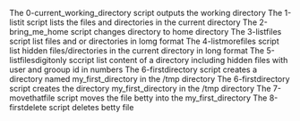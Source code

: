  The 0-current_working_directory script outputs the working directory
The 1-listit script lists the files and directories in the current directory
The 2-bring_me_home script changes directory to home directory
The 3-listfiles script list files and or directories in lomg format
The 4-listmorefiles script list hidden files/directories in the current directory in long format
The 5-listfilesdigitonly sccript list content of a directory including hidden files with user and grooup id in numbers 
The 6-firstdirectory script creates a directory named my_first_directory in the /tmp directory
The 6-firstdirectory script creates the directory my_first_directory in the /tmp directory
The 7-movethatfile script moves the file betty into the my_first_directory
The 8-firstdelete script deletes betty file
